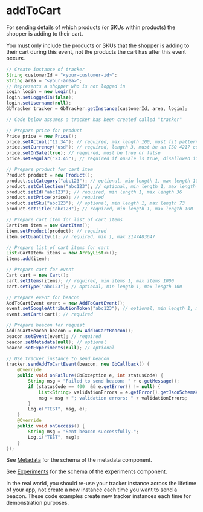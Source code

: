# addToCart

For sending details of which products (or SKUs within products) the shopper is adding to their cart.

You must only include the products or SKUs that the shopper is adding to their cart during this event, not the products the cart has after this event occurs.

```java
// Create instance of tracker
String customerId = "<your-customer-id>";
String area = "<your-area>";
// Represents a shopper who is not logged in
Login login = new Login();
login.setLoggedIn(false);
login.setUsername(null);
GbTracker tracker = GbTracker.getInstance(customerId, area, login);

// Code below assumes a tracker has been created called "tracker"

// Prepare price for product
Price price = new Price();
price.setActual("12.34"); // required, max length 100, must fit pattern ^[0-9]{1,9}\\.?[0-9]{1,2}$
price.setCurrency("usd"); // required, length 3, must be an ISO 4217 code
price.setOnSale(true); // required, must be true or false
price.setRegular("23.45"); // required if onSale is true, disallowed if onSale is false, max length 100, must fit pattern ^[0-9]{1,9}\\.?[0-9]{1,2}$

// Prepare product for cart item
Product product = new Product();
product.setCategory("abc123"); // optional, min length 1, max length 100
product.setCollection("abc123"); // optional, min length 1, max length 50, defaults to "default"
product.setId("abc123"); // required, min length 1, max length 36
product.setPrice(price); // required
product.setSku("abc123"); // optional, min length 1, max length 73
product.setTitle("abc123"); // required, min length 1, max length 100

// Prepare cart item for list of cart items
CartItem item = new CartItem();
item.setProduct(product); // required
item.setQuantity(1); // required, min 1, max 2147483647

// Prepare list of cart items for cart
List<CartItem> items = new ArrayList<>();
items.add(item);

// Prepare cart for event
Cart cart = new Cart();
cart.setItems(items); // required, min items 1, max items 1000
cart.setType("abc123"); // optional, min length 1, max length 100

// Prepare event for beacon
AddToCartEvent event = new AddToCartEvent();
event.setGoogleAttributionToken("abc123"); // optional, min length 1, max length 100
event.setCart(cart); // required

// Prepare beacon for request
AddToCartBeacon beacon = new AddToCartBeacon();
beacon.setEvent(event); // required
beacon.setMetadata(null); // optional
beacon.setExperiments(null); // optional

// Use tracker instance to send beacon
tracker.sendAddToCartEvent(beacon, new GbCallback() {
    @Override
    public void onFailure(GbException e, int statusCode) {
        String msg = "Failed to send beacon: " + e.getMessage();
        if (statusCode == 400  && e.getError() != null) {
            List<String> validationErrors = e.getError().getJsonSchemaValidationErrors();
            msg = msg + "; validation errors: " + validationErrors;
        }
        Log.e("TEST", msg, e);
    }
    @Override
    public void onSuccess() {
        String msg = "Sent beacon successfully.";
        Log.i("TEST", msg);
    }
});
```

See [Metadata](metadata.md) for the schema of the metadata component.

See [Experiments](experiments.md) for the schema of the experiments component.

In the real world, you should re-use your tracker instance across the lifetime of your app, not create a new instance each time you want to send a beacon. These code examples create new tracker instances each time for demonstration purposes.
